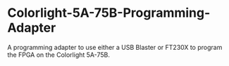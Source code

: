 # Colorlight-5A-75B-Programming-Adapter
A programming adapter to use either a USB Blaster or FT230X to program the FPGA on the Colorlight 5A-75B.
